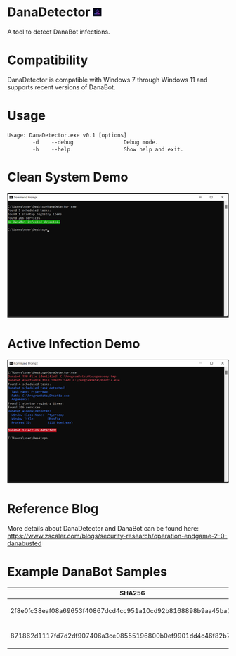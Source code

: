 # DanaDetector <img src="./assets/danadetector.png" alt="logo" width="20"/>

A tool to detect DanaBot infections.

# Compatibility
DanaDetector is compatible with Windows 7 through Windows 11 and supports recent versions of DanaBot.

# Usage
```
Usage: DanaDetector.exe v0.1 [options]
        -d    --debug                Debug mode.
        -h    --help                 Show help and exit.
```
# Clean System Demo
<img src="./assets/dana_clean.png">

# Active Infection Demo
<img src="./assets/dana_infected.png">

# Reference Blog
More details about DanaDetector and DanaBot can be found here: https://www.zscaler.com/blogs/security-research/operation-endgame-2-0-danabusted

# Example DanaBot Samples
|SHA256|Description|
|-----------------------------------------------------------------|-------------------|
|2f8e0fc38eaf08a69653f40867dcd4cc951a10cd92b8168898b9aa45ba18a5c8 |DanaBot main module|
|871862d1117fd7d2df907406a3ce08555196800b0ef9901dd4c46f82b728263d |DanaBot main module|

